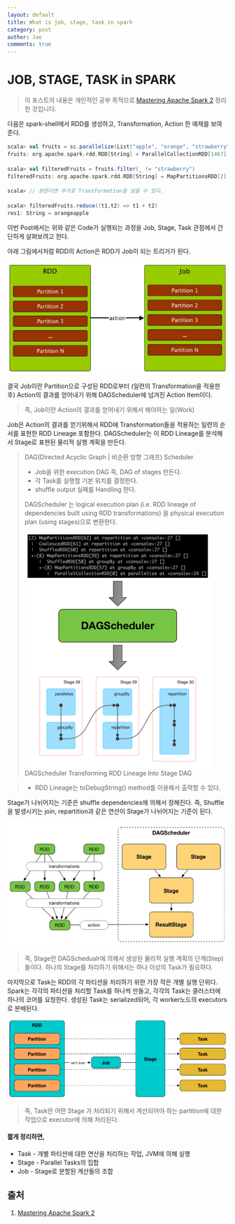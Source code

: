 ```yaml
---
layout: default
title: What is job, stage, task in spark
category: post
author: Jae
comments: true
---
```


# JOB, STAGE, TASK in SPARK

> 이 포스트의 내용은 개인적인 공부 목적으로 [Mastering Apache Spark 2](https://www.gitbook.com/book/jaceklaskowski/mastering-apache-spark/details) 정리한 것입니다.


다음은 spark-shell에서 RDD를 생성하고, Transformation, Action 한 예제를 보여준다.

```scala
scala> val fruits = sc.parallelize(List("apple", "orange", "strawberry"))
fruits: org.apache.spark.rdd.RDD[String] = ParallelCollectionRDD[1467] at parallelize at <console>:12

scala> val filteredFruits = fruits.filter(_ != "strawberry")
filteredFruits: org.apache.spark.rdd.RDD[String] = MapPartitionsRDD[2] at filter at <console>:37

scala> // 원한다면 추가로 Transformation을 넣을 수 있다.

scala> filteredFruits.reduce((t1,t2) => t1 + t2)
res1: String = orangeapple
```


이번 Post에서는 위와 같은 Code가 실행되는 과정을 Job, Stage, Task 관점에서 간단하게 살펴보려고 한다.

아래 그림에서처럼 RDD의 Action은 RDD가 Job이 되는 트리거가 된다.

![RDD-to-Job](/images/posts/what-is-job-stage-task-in-spark/RDD-to-Job.png)

결국 Job이란 Partition으로 구성된 RDD로부터 (일련의 Transformation을 적용한 후) Action의 결과를 얻어내기 위해 DAGScheduler에 넘겨진 Action Item이다.

> 즉, Job이란 Action의 결과를 얻어내기 위해서 해야하는 일(Work)

Job은 Action의 결과를 얻기위해서 RDD에 Transformation들을 적용하는 일련의 순서를 표현한 RDD Lineage 포함한다. DAGScheduler는 이 RDD Lineage를 분석해서 Stage로 표현된 물리적 실행 계획을 만든다.

> DAG(Directed Acyclic Graph | 비순환 방향 그래프) Scheduler
>
> * Job을 위한 execution DAG 즉, DAG of stages 만든다.
> * 각 Task를 실행할 기본 위치를 결정한다.
> * shuffle output 실패를 Handling 한다.
>
> DAGScheduler 는 logical execution plan (i.e. RDD lineage of dependencies built using RDD transformations) 을 physical execution plan (using stages)으로 변환한다.
>
> ![dagscheduler-rdd-lineage-stage-dag](/images/posts/what-is-job-stage-task-in-spark/dagscheduler-rdd-lineage-stage-dag.png)
> DAGScheduler Transforming RDD Lineage Into Stage DAG


> * RDD Lineage는 toDebugString() method를 이용해서 출력할 수 있다.

Stage가 나뉘어지는 기준은 shuffle dependencies에 의해서 정해진다. 즉, Shuffle을 발생시키는 join, repartition과 같은 연산이 Stage가 나뉘어지는 기준이 된다.

![graph-of-stage](/images/posts/what-is-job-stage-task-in-spark/graph-of-stage.png)

> 즉, Stage란 DAGSchedualr에 의해서 생성된 물리적 실행 계획의 단계(Step)들이다.
> 하나의 Stage를 처리하기 위해서는 하나 이상의 Task가 필요하다.

마지막으로 Task는 RDD의 각 파티션을 처리하기 위한 가장 작은 개별 실행 단위다. Spark는 각각의 파티션을 처리할 Task를 하나씩 만들고, 각각의 Task는 클러스터에 하나의 코어를 요청한다. 생성된 Task는 serialized되어, 각 worker노드의 executors로 분배된다.

![spark-rdd-partitions-job-stage-tasks](/images/posts/what-is-job-stage-task-in-spark/spark-rdd-partitions-job-stage-tasks.png)

> 즉, Task란 어떤 Stage 가 처리되기 위해서 계산되어야 하는 partition에 대한 작업으로 executor에 의해 처리된다.

#### 짧게 정리하면,

* Task - 개별 파티션에 대한 연산을 처리하는 작업, JVM에 의해 실행
* Stage - Parallel Tasks의 집합
* Job - Stage로 분할된 계산들의 조합


## 출처
1. [Mastering Apache Spark 2](https://www.gitbook.com/book/jaceklaskowski/mastering-apache-spark/details)